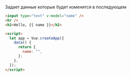 Задает данные которые будет изменятся в последующем

```html
<input type="text" v-model="name" />
<hr />
<h2>Hello, {{ name }}</h2>

<script>
  let app = Vue.createApp({
    data() {
      return {
        name: "",
      };
    },
  });
</script>
```

